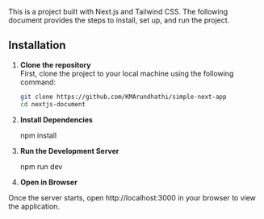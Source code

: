 

This is a project built with Next.js and Tailwind CSS. The following document provides the steps to install, set up, and run the project.

## Installation

1. **Clone the repository**  
   First, clone the project to your local machine using the following command:
   ```bash
   git clone https://github.com/KMArundhathi/simple-next-app
   cd nextjs-document

2. **Install Dependencies**

   npm install

3. **Run the Development Server**  
 
   npm run dev

4. **Open in Browser**  



Once the server starts, open http://localhost:3000 in your browser to view the application.